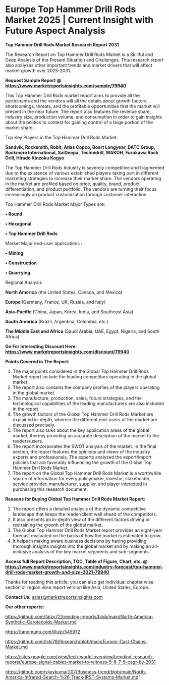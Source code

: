 # Europe Top Hammer Drill Rods Market 2025 | Current Insight with Future Aspect Analysis

<strong>Top Hammer Drill Rods Market Research Report 2031</strong>

The Research Report on Top Hammer Drill Rods Market is a Skillful and Deep Analysis of the Present Situation and Challenges. This research report also analyzes other important trends and market drivers that will affect market growth over 2025-2031.

<strong>Request Sample Report @ <a href=https://www.marketreportsinsights.com/sample/79940>https://www.marketreportsinsights.com/sample/79940</a></strong>

This Top Hammer Drill Rods market report aims to provide all the participants and the vendors will all the details about growth factors, shortcomings, threats, and the profitable opportunities that the market will present in the near future. The report also features the revenue share, industry size, production volume, and consumption in order to gain insights about the politics to contest for gaining control of a large portion of the market share.

Top Key Players in the Top Hammer Drill Rods Market:

<strong>Sandvik, Rocksmith, Robit, Atlas Copco, Boart Longyear, DATC Group, Rockmore International, SaiDeepa, Technidrill, WAKOH, Furukawa Rock Drill, Hirado Kinzoku Kogyo</strong>

The Top Hammer Drill Rods Industry is severely competitive and fragmented due to the existence of various established players taking part in different marketing strategies to increase their market share. The vendors operating in the market are profiled based on price, quality, brand, product differentiation, and product portfolio. The vendors are turning their focus increasingly on product customization through customer interaction.

Top Hammer Drill Rods Market Major Types are:

<strong>• Round

• Hexagonal

• Top Hammer Drill Rods</strong>

Market Major end-user applications :

<strong>• Mining

• Construction

• Quarrying</strong>

Regional Analysis

</u><strong><b>North America</b></strong> (the United States, Canada, and Mexico)

<strong><b>Europe </b></strong>(Germany, France, UK, Russia, and Italy)

<strong><b>Asia-Pacific</b></strong> (China, Japan, Korea, India, and Southeast Asia)

<strong><b>South America</b></strong> (Brazil, Argentina, Colombia, etc.)

<strong><b>The Middle East and Africa</b></strong> (Saudi Arabia, UAE, Egypt, Nigeria, and South Africa)

<strong>Go For Interesting Discount Here: <a href=https://www.marketreportsinsights.com/discount/79940>https://www.marketreportsinsights.com/discount/79940</a></strong>

<strong>Points Covered in The Report:</strong>
<ol>
  <li>The major points considered in the Global Top Hammer Drill Rods Market report include the leading competitors operating in the global market.</li>
  <li>The report also contains the company profiles of the players operating in the global market.</li>
  <li>The manufacture, production, sales, future strategies, and the technological capabilities of the leading manufacturers are also included in the report.</li>
  <li>The growth factors of the Global Top Hammer Drill Rods Market are explained in-depth, wherein the different end-users of the market are discussed precisely.</li>
  <li>The report also talks about the key application areas of the global market, thereby providing an accurate description of the market to the readers/users.</li>
  <li>The report incorporates the SWOT analysis of the market. In the final section, the report features the opinions and views of the industry experts and professionals. The experts analyzed the export/import policies that are favorably influencing the growth of the Global Top Hammer Drill Rods Market.</li>
  <li>The report on the Global Top Hammer Drill Rods Market is a worthwhile source of information for every policymaker, investor, stakeholder, service provider, manufacturer, supplier, and player interested in purchasing this research document.</li>
</ol>
<strong>Reasons for Buying Global Top Hammer Drill Rods Market Report:</strong>

<ol>
  <li>The report offers a detailed analysis of the dynamic competitive landscape that keeps the reader/client well ahead of the competitors.</li>
  <li>It also presents an in-depth view of the different factors driving or restraining the growth of the global market.</li>
  <li>The Global Top Hammer Drill Rods Market report provides an eight-year forecast evaluated on the basis of how the market is estimated to grow.</li>
  <li>It helps in making aware business decisions by having providing thorough insights insights into the global market and by making an all-inclusive analysis of the key market segments and sub-segments.</li>
</ol>
<strong>Access full Report Description, TOC, Table of Figure, Chart, etc. @ <a href=https://www.marketreportsinsights.com/industry-forecast/top-hammer-drill-rods-market-growth-and-size-2021-79940>https://www.marketreportsinsights.com/industry-forecast/top-hammer-drill-rods-market-growth-and-size-2021-79940</a></strong>


Thanks for reading this article; you can also get individual chapter wise section or region wise report version like Asia, United States, Europe.

<strong>Contact Us:</strong>
sales@marketreportsinsights.com

<strong>Our other reports:</strong>

<a href=https://github.com/faizy72/trending-reports/blob/main/North-America-Synthetic-Carotenoids-Market.md>https://github.com/faizy72/trending-reports/blob/main/North-America-Synthetic-Carotenoids-Market.md</a>

<a href=https://tanomuno.com/illust/545972>https://tanomuno.com/illust/545972</a>

<a href=https://github.com/Ishi78/Research/blob/main/Europe-Cast-Chains-Market.md>https://github.com/Ishi78/Research/blob/main/Europe-Cast-Chains-Market.md</a>

<a href=https://sites.google.com/view/tech-world-overview/trendind-research-reports/europe-signal-cables-market-to-witness-5-8-7-5-cagr-by-2031>https://sites.google.com/view/tech-world-overview/trendind-research-reports/europe-signal-cables-market-to-witness-5-8-7-5-cagr-by-2031</a>

<a href=https://github.com/vijaykumar207/Business-trend/blob/main/North-America-Infrared-Search-%26-Track-IRST-Systems-Market.md>https://github.com/vijaykumar207/Business-trend/blob/main/North-America-Infrared-Search-%26-Track-IRST-Systems-Market.md</a>"
